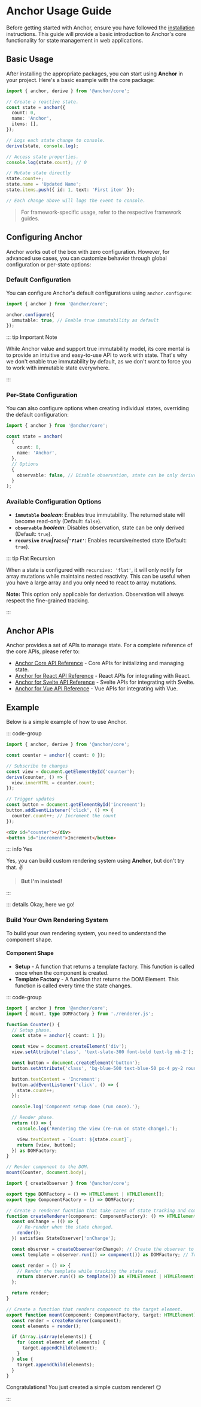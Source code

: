 # **Anchor Usage Guide**

Before getting started with Anchor, ensure you have followed the [installation](/installation) instructions.
This guide will provide a basic introduction to Anchor's core functionality for state management in web applications.

## **Basic Usage**

After installing the appropriate packages, you can start using **Anchor** in your project. Here's a basic example with
the core package:

```typescript
import { anchor, derive } from '@anchor/core';

// Create a reactive state.
const state = anchor({
  count: 0,
  name: 'Anchor',
  items: [],
});

// Logs each state change to console.
derive(state, console.log);

// Access state properties.
console.log(state.count); // 0

// Mutate state directly
state.count++;
state.name = 'Updated Name';
state.items.push({ id: 1, text: 'First item' });

// Each change above will logs the event to console.
```

> For framework-specific usage, refer to the respective framework guides.

## **Configuring Anchor**

Anchor works out of the box with zero configuration. However, for advanced use cases, you can customize behavior through
global configuration or per-state options:

### **Default Configuration**

You can configure Anchor's default configurations using `anchor.configure`:

```typescript
import { anchor } from '@anchor/core';

anchor.configure({
  immutable: true, // Enable true immutability as default
});
```

::: tip Important Note

While Anchor value and support true immutability model, its core mental is to provide an intuitive and easy-to-use API
to work with state. That's why we don't enable true immutability by default, as we don't want to force you to work with
immutable state everywhere.

:::

### **Per-State Configuration**

You can also configure options when creating individual states, overriding the default configuration:

```typescript
import { anchor } from '@anchor/core';

const state = anchor(
  {
    count: 0,
    name: 'Anchor',
  },
  // Options
  {
    observable: false, // Disable observation, state can be only derived.
  }
);
```

### **Available Configuration Options**

- **`immutable`** **_boolean_**: Enables true immutability. The returned state will become read-only (Default: `false`).
- **`observable`** **_boolean_**: Disables observation, state can be only derived (Default: `true`).
- **`recursive`** **_`true`|`false`|`'flat'`_**: Enables recursive/nested state (Default: `true`).

::: tip Flat Recursion

When a state is configured with `recursive: 'flat'`, it will only notify for array mutations while maintains nested
reactivity. This can be useful when you have a large array and you only need to react to array mutations.

**Note:** This option only applicable for derivation. Observation will always respect the fine-grained tracking.

:::

## **Anchor APIs**

Anchor provides a set of APIs to manage state. For a complete reference of the core APIs, please refer to:

- [Anchor Core API Reference](/apis/core/initialization) - Core APIs for initializing and managing state.
- [Anchor for React API Reference](/apis/react/initialization) - React APIs for integrating with React.
- [Anchor for Svelte API Reference](/apis/svelte/initialization) - Svelte APIs for integrating with Svelte.
- [Anchor for Vue API Reference](/apis/vue/initialization) - Vue APIs for integrating with Vue.

## **Example**

Below is a simple example of how to use Anchor.

::: code-group

```typescript [counter.ts]
import { anchor, derive } from '@anchor/core';

const counter = anchor({ count: 0 });

// Subscribe to changes
const view = document.getElementById('counter');
derive(counter, () => {
  view.innerHTML = counter.count;
});

// Trigger updates
const button = document.getElementById('increment');
button.addEventListener('click', () => {
  counter.count++; // Increment the count
});
```

```html [index.html]
<div id="counter"></div>
<button id="increment">Increment</button>
```

::: info Yes

Yes, you can build custom rendering system using **Anchor**, but don't try that. ✌️

> **But I'm insisted!**

:::

::: details Okay, here we go!

### Build Your Own Rendering System

To build your own rendering system, you need to understand the component shape.

#### Component Shape

- **Setup** - A function that returns a template factory. This function is called once when the component is created.
- **Template Factory** - A function that returns the DOM Element. This function is called every time the state changes.

::: code-group

```ts [component.ts]
import { anchor } from '@anchor/core';
import { mount, type DOMFactory } from './renderer.js';

function Counter() {
  // Setup phase.
  const state = anchor({ count: 1 });

  const view = document.createElement('div');
  view.setAttribute('class', 'text-slate-300 font-bold text-lg mb-2');

  const button = document.createElement('button');
  button.setAttribute('class', 'bg-blue-500 text-blue-50 px-4 py-2 rounded-md');

  button.textContent = 'Increment';
  button.addEventListener('click', () => {
    state.count++;
  });

  console.log('Component setup done (run once).');

  // Render phase.
  return (() => {
    console.log('Rendering the view (re-run on state change).');

    view.textContent = `Count: ${state.count}`;
    return [view, button];
  }) as DOMFactory;
}

// Render component to the DOM.
mount(Counter, document.body);
```

```ts [renderer.ts]
import { createObserver } from '@anchor/core';

export type DOMFactory = () => HTMLElement | HTMLElement[];
export type ComponentFactory = () => DOMFactory;

// Create a renderer fucntion that take cares of state tracking and component setup.
function createRenderer(component: ComponentFactory): () => HTMLElement | HTMLElement[] {
  const onChange = (() => {
    // Re-render when the state changed.
    render();
  }) satisfies StateObserver['onChange'];

  const observer = createObserver(onChange); // Create the observer to track the state.
  const template = observer.run(() => component()) as DOMFactory; // Track the state read during component setup.

  const render = () => {
    // Render the template while tracking the state read.
    return observer.run(() => template()) as HTMLElement | HTMLElement[];
  };

  return render;
}

// Create a function that renders component to the target element.
export function mount(component: ComponentFactory, target: HTMLElement) {
  const render = createRenderer(component);
  const elements = render();

  if (Array.isArray(elements)) {
    for (const element of elements) {
      target.appendChild(element);
    }
  } else {
    target.appendChild(elements);
  }
}
```

Congratulations! You just created a simple custom renderer! 😏

:::
